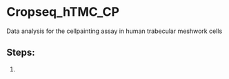 # Cropseq_hTMC_CP
Data analysis for the cellpainting assay in human trabecular meshwork cells
## Steps: 
1. 